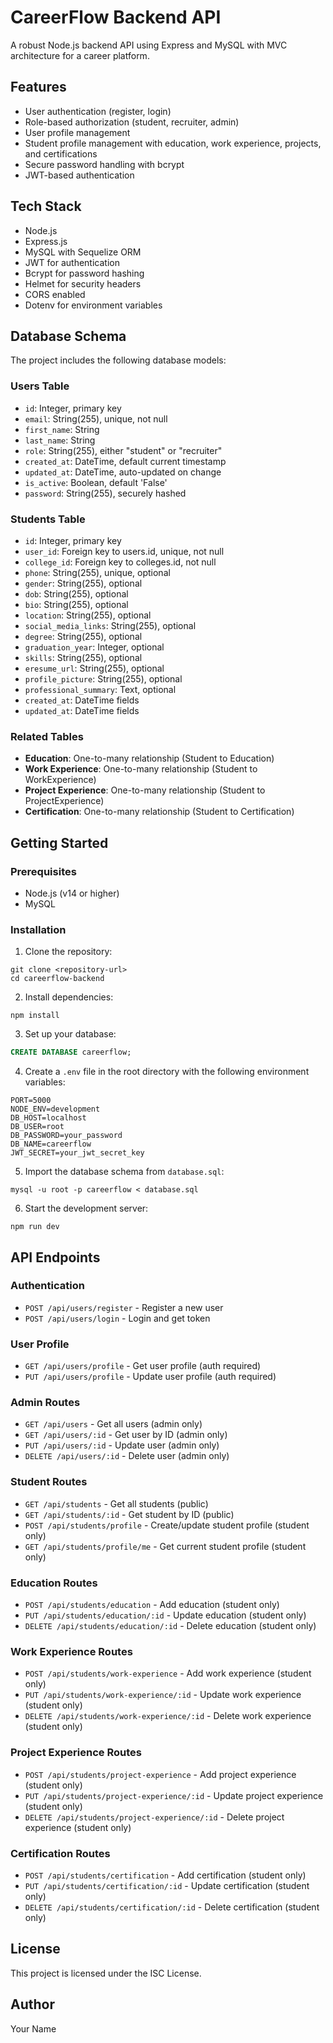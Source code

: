 # CareerFlow Backend API

A robust Node.js backend API using Express and MySQL with MVC architecture for a career platform.

## Features

- User authentication (register, login)
- Role-based authorization (student, recruiter, admin)
- User profile management
- Student profile management with education, work experience, projects, and certifications
- Secure password handling with bcrypt
- JWT-based authentication

## Tech Stack

- Node.js
- Express.js
- MySQL with Sequelize ORM
- JWT for authentication
- Bcrypt for password hashing
- Helmet for security headers
- CORS enabled
- Dotenv for environment variables

## Database Schema

The project includes the following database models:

### Users Table
- `id`: Integer, primary key
- `email`: String(255), unique, not null
- `first_name`: String
- `last_name`: String
- `role`: String(255), either "student" or "recruiter"
- `created_at`: DateTime, default current timestamp
- `updated_at`: DateTime, auto-updated on change
- `is_active`: Boolean, default 'False'
- `password`: String(255), securely hashed

### Students Table
- `id`: Integer, primary key
- `user_id`: Foreign key to users.id, unique, not null
- `college_id`: Foreign key to colleges.id, not null
- `phone`: String(255), unique, optional
- `gender`: String(255), optional
- `dob`: String(255), optional
- `bio`: String(255), optional
- `location`: String(255), optional
- `social_media_links`: String(255), optional
- `degree`: String(255), optional
- `graduation_year`: Integer, optional
- `skills`: String(255), optional
- `eresume_url`: String(255), optional
- `profile_picture`: String(255), optional
- `professional_summary`: Text, optional
- `created_at`: DateTime fields
- `updated_at`: DateTime fields

### Related Tables
- **Education**: One-to-many relationship (Student to Education)
- **Work Experience**: One-to-many relationship (Student to WorkExperience)
- **Project Experience**: One-to-many relationship (Student to ProjectExperience)
- **Certification**: One-to-many relationship (Student to Certification)

## Getting Started

### Prerequisites

- Node.js (v14 or higher)
- MySQL 

### Installation

1. Clone the repository:
```
git clone <repository-url>
cd careerflow-backend
```

2. Install dependencies:
```
npm install
```

3. Set up your database:
```sql
CREATE DATABASE careerflow;
```

4. Create a `.env` file in the root directory with the following environment variables:
```
PORT=5000
NODE_ENV=development
DB_HOST=localhost
DB_USER=root
DB_PASSWORD=your_password
DB_NAME=careerflow
JWT_SECRET=your_jwt_secret_key
```

5. Import the database schema from `database.sql`:
```
mysql -u root -p careerflow < database.sql
```

6. Start the development server:
```
npm run dev
```

## API Endpoints

### Authentication
- `POST /api/users/register` - Register a new user
- `POST /api/users/login` - Login and get token

### User Profile
- `GET /api/users/profile` - Get user profile (auth required)
- `PUT /api/users/profile` - Update user profile (auth required)

### Admin Routes
- `GET /api/users` - Get all users (admin only)
- `GET /api/users/:id` - Get user by ID (admin only)
- `PUT /api/users/:id` - Update user (admin only)
- `DELETE /api/users/:id` - Delete user (admin only)

### Student Routes
- `GET /api/students` - Get all students (public)
- `GET /api/students/:id` - Get student by ID (public)
- `POST /api/students/profile` - Create/update student profile (student only)
- `GET /api/students/profile/me` - Get current student profile (student only)

### Education Routes
- `POST /api/students/education` - Add education (student only)
- `PUT /api/students/education/:id` - Update education (student only)
- `DELETE /api/students/education/:id` - Delete education (student only)

### Work Experience Routes
- `POST /api/students/work-experience` - Add work experience (student only)
- `PUT /api/students/work-experience/:id` - Update work experience (student only)
- `DELETE /api/students/work-experience/:id` - Delete work experience (student only)

### Project Experience Routes
- `POST /api/students/project-experience` - Add project experience (student only)
- `PUT /api/students/project-experience/:id` - Update project experience (student only)
- `DELETE /api/students/project-experience/:id` - Delete project experience (student only)

### Certification Routes
- `POST /api/students/certification` - Add certification (student only)
- `PUT /api/students/certification/:id` - Update certification (student only)
- `DELETE /api/students/certification/:id` - Delete certification (student only)

## License

This project is licensed under the ISC License.

## Author

Your Name 